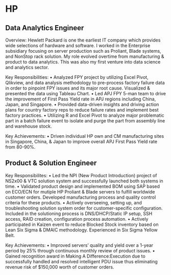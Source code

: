 # HP

## Data Analytics Engineer
Overview:
Hewlett Packard is one the earliest IT company which provides wide selections of hardware and software. I worked in the Enterprise subsidiary focusing on server production such as Proliant, Blade systems, and NonStop rack solution. My role evolved overtime from manufacturing & product to data analytics. This was also my first venture into data science and analytics sector.

Key Responsibilities:
•	Analyzed FPY project by utilizing Excel Pivot, Qlikview, and data analysis methodology to pre-process factory failure data in order to pinpoint FPY issues and its major root cause. Visualized & presented the data using Tableau Chart.
•	Led APJ FPY 5-man team to drive the improvement of First Pass Yield rate in APJ regions including China, Japan, and Singapore.
•	Provided data-driven insights and driving action plans for country factory reps to reduce failure rates and implement best factory practices.
•	Utilizing R and Excel Pivot to analyze major problematic part in a batch failure event to isolate and purge the part from assembly line and warehouse stock.

Key Achievements:
• Driven individual HP own and CM manufacturing sites in Singapore, China, & Japan to improve overall APJ First Pass Yield rate from 80-90%.

## Product & Solution Engineer
Key Responsibilites:
•	Led the NPI (New Product Introduction) project of NS2x00 & VTC solution system and successfully launched both systems in time. 
•	Validated product design and implemented BOM using SAP based on ECO/ECN for mutiple HP Proliant & Blade servers to fulfill worldwide customer orders. Developed manufacturing process and quality control criteria for these products. 
•	Actively overseeing, setting up, and troubleshooting solution system order for customer-specific configuration. Included in the solutioning process is DNS/DHCP/Static IP setup, SSH access, RAID creation, configuration process automation.
•	Actively participated in Kaizen event to reduce Blocked Stock inventory based on Lean Six Sigma & DMAIC methodology. Experienced in Six Sigma Yellow Belt. 


Key Achievements:
• Improved servers’ quality and yield over a 1-year period by 25% through continuous monthly review of product issues.
• Gained recognition award in Making A Difference:Execution due to successfully handled and resolved intelligent PDU issue thus eliminating revenue risk of $150,000 worth of customer orders.
